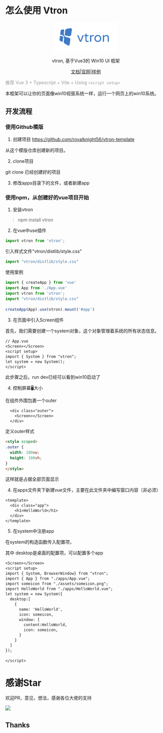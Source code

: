 # 怎么使用 Vtron

<p align="center"><a href="https://myim.online" target="_blank" rel="noopener noreferrer"><img width="200" src="./vtron-logo-nobg.png" alt="vtron logo"></a></p>

<div align="center">

vtron, 基于Vue3的 Win10 UI 框架


</div>

<div align="center">

<a href="http://v3w10.myim.online" target="_blank">文档</a>|<a href="http://v3w10.myim.online" target="_blank">官网</a>|<a href="http://myim.online" target="_blank">样例</a>

</div>

<span style="color:#999;text-align:center">推荐 Vue 3 + Typescript + Vite + Using `<script setup>`
</span>

本框架可以让你的页面像win10视窗系统一样，运行一个网页上的win10系统。


## 开发流程

### 使用Github模版
1. 创建项目
https://github.com/royalknight56/vtron-template

从这个模版仓库创建新的项目。

2. clone项目

git clone 已经创建好的项目

3. 修改apps目录下的文件，或者新建app


### 使用npm，从创建好的vue项目开始
1. 安装vtron

> npm install vtron


2. 在vue中use插件


```js
import vtron from 'vtron';
```
引入样式文件"vtron/distlib/style.css"


```js
import "vtron/distlib/style.css"
```

使用案例

```js
import { createApp } from 'vue'
import App from './App.vue'
import vtron from 'vtron';
import "vtron/distlib/style.css"

createApp(App).use(vtron).mount('#app')
```


3. 在页面中引入Screen组件



首先，我们需要创建一个system对象，这个对象管理着系统的所有状态信息。


```vue
// App.vue
<Screen></Screen>
<script setup>
import { System } from "vtron";
let system = new System();
</script>
```

此步骤之后，run dev已经可以看到win10启动了


4. 控制屏幕🖥大小


在组件外围包裹一个outer



```vue
  <div class="outer">
    <Screen></Screen>
  </div>
```
定义outer样式


```html
<style scoped>
.outer {
  width: 100vw;
  height: 100vh;
}
</style>
```
这样就是占据全部页面显示



4. 在apps文件夹下新建vue文件，主要在此文件夹中编写窗口内容（非必须）


```vue
<template>
  <div class="app">
    <h1>HelloWorld</h1>
  </div>
</template>
```
5. 在system中注册app


在system的构造函数传入配置项，

其中 desktop是桌面的配置项，可以配置多个app


```vue
<Screen></Screen>
<script setup>
import { System, BrowserWindow} from "vtron";
import { App } from "./apps/App.vue";
import someicon from "./assets/someicon.png";
import HelloWorld from "./apps/HelloWorld.vue";
let system = new System({
  desktop:[
    {
      name: 'HelloWorld',
      icon: someicon,
      window: {
        content:HelloWorld,
        icon: someicon,
      }
    }
  ]
});

</script>
```
# 感谢Star

欢迎PR，意见，想法，感谢各位大佬的支持

![](https://komarev.com/ghpvc/?username=royalknight56&color=blue)


## Thanks